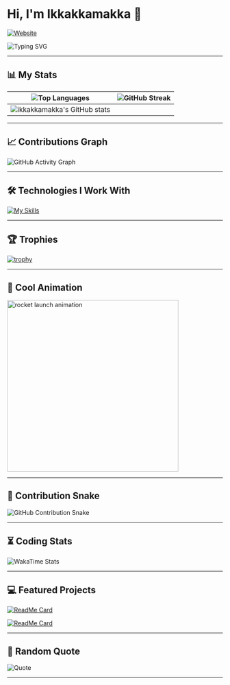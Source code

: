 # Hi, I'm Ikkakkamakka 👋

[![Website](https://img.shields.io/badge/Website-blue?style=flat-square&logo=google-chrome)](https://erictessers.com)

![Typing SVG](https://readme-typing-svg.herokuapp.com?color=F7CACA&lines=Welcome+to+my+GitHub+profile!;I'm+a+passionate+developer!)

---

## 📊 My Stats

| ![Top Languages](https://github-readme-stats.vercel.app/api/top-langs/?username=ikkakkamakka&langs_count=10&layout=compact&theme=dark) | ![GitHub Streak](https://github-readme-streak-stats.herokuapp.com/?user=ikkakkamakka&theme=dark) |
| --- | --- |
| ![ikkakkamakka's GitHub stats](https://github-readme-stats.vercel.app/api?username=ikkakkamakka&show=reviews,discussions_started,discussions_answered,prs_merged,prs_merged_percentage&show_icons=true&theme=ambient_gradient&count_private=true) |

---

## 📈 Contributions Graph

![GitHub Activity Graph](https://github-readme-activity-graph.vercel.app/graph?username=ikkakkamakka&theme=react-dark)

---

## 🛠️ Technologies I Work With

[![My Skills](https://skillicons.dev/icons?i=javascript,typescript,html,css,react,nodejs,vue,mysql,mongodb,aws,git,docker,python&theme=dark)](https://skillicons.dev)

---

## 🏆 Trophies

[![trophy](https://github-profile-trophy.vercel.app/?username=ikkakkamakka&theme=onedark)](https://github.com/ryo-ma/github-profile-trophy)

---

## 🚀 Cool Animation

<img src="https://assets4.lottiefiles.com/private_files/lf30_sxaqomsk.json" alt="rocket launch animation" style="width: 400px;"/>

---

## 🐍 Contribution Snake

![GitHub Contribution Snake](https://github.com/ikkakkamakka/ikkakkamakka/blob/output/github-contribution-grid-snake.svg)

---

## ⏳ Coding Stats

![WakaTime Stats](https://github-readme-stats.vercel.app/api/wakatime?username=ikkakkamakka&theme=dark)

---

## 💻 Featured Projects

[![ReadMe Card](https://github-readme-stats.vercel.app/api/pin/?username=ikkakkamakka&repo=your-repo&theme=dark)](https://github.com/ikkakkamakka/your-repo)

[![ReadMe Card](https://github-readme-stats.vercel.app/api/pin/?username=ikkakkamakka&repo=another-repo&theme=dark)](https://github.com/ikkakkamakka/another-repo)

---

## 🌟 Random Quote

![Quote](https://quotes-github-readme.vercel.app/api?type=horizontal&theme=dark)

---
